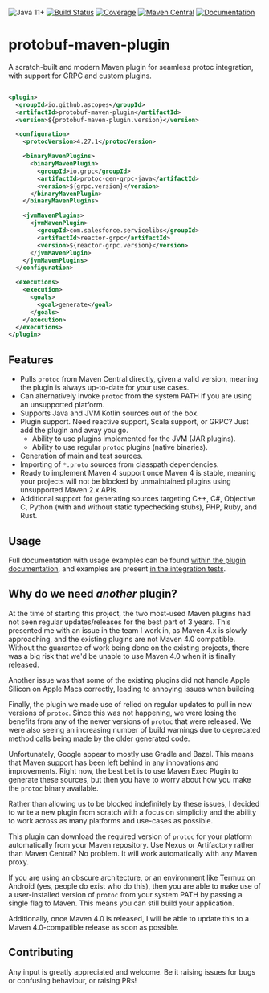 ![Java 11+](https://img.shields.io/badge/Java-11+-blue?logo=openjdk&logoColor=white)
[![Build Status](https://github.com/ascopes/protobuf-maven-plugin/actions/workflows/build.yml/badge.svg?branch=main)](https://github.com/ascopes/protobuf-maven-plugin/actions/workflows/build.yml)
[![Coverage](https://img.shields.io/codecov/c/github/ascopes/protobuf-maven-plugin/main)](https://codecov.io/gh/ascopes/protobuf-maven-plugin)
[![Maven Central](https://img.shields.io/maven-central/v/io.github.ascopes/protobuf-maven-plugin)](https://central.sonatype.com/artifact/io.github.ascopes/protobuf-maven-plugin)
[![Documentation](https://img.shields.io/badge/Documentation-latest-blue?logo=apache-maven)](https://ascopes.github.io/protobuf-maven-plugin)

# protobuf-maven-plugin

A scratch-built and modern Maven plugin for seamless protoc integration, with support for GRPC and custom plugins.

```xml

<plugin>
  <groupId>io.github.ascopes</groupId>
  <artifactId>protobuf-maven-plugin</artifactId>
  <version>${protobuf-maven-plugin.version}</version>

  <configuration>
    <protocVersion>4.27.1</protocVersion>

    <binaryMavenPlugins>
      <binaryMavenPlugin>
        <groupId>io.grpc</groupId>
        <artifactId>protoc-gen-grpc-java</artifactId>
        <version>${grpc.version}</version>
      </binaryMavenPlugin>
    </binaryMavenPlugins>

    <jvmMavenPlugins>
      <jvmMavenPlugin>
        <groupId>com.salesforce.servicelibs</groupId>
        <artifactId>reactor-grpc</artifactId>
        <version>${reactor-grpc.version}</version>
      </jvmMavenPlugin>
    </jvmMavenPlugins>
  </configuration>

  <executions>
    <execution>
      <goals>
        <goal>generate</goal>
      </goals>
    </execution>
  </executions>
</plugin>
```

## Features

- Pulls `protoc` from Maven Central directly, given a valid version, meaning the plugin is always up-to-date for your use cases.
- Can alternatively invoke `protoc` from the system PATH if you are using an unsupported platform.
- Supports Java and JVM Kotlin sources out of the box.
- Plugin support. Need reactive support, Scala support, or GRPC? Just add the plugin and away you go.
  - Ability to use plugins implemented for the JVM (JAR plugins).
  - Ability to use regular `protoc` plugins (native binaries).
- Generation of main and test sources.
- Importing of `*.proto` sources from classpath dependencies.
- Ready to implement Maven 4 support once Maven 4 is stable, meaning your projects will not be blocked by unmaintained plugins using
  unsupported Maven 2.x APIs.
- Additional support for generating sources targeting C++, C#, Objective C, Python (with and without static typechecking stubs),
  PHP, Ruby, and Rust.

## Usage

Full documentation with usage examples can be found [within the plugin documentation](https://ascopes.github.io/protobuf-maven-plugin),
and  examples are present [in the integration tests](https://github.com/ascopes/protobuf-maven-plugin/tree/main/protobuf-maven-plugin/src/it).

## Why do we need _another_ plugin?

At the time of starting this project, the two most-used Maven plugins had not seen regular 
updates/releases for the best part of 3 years. This presented me with an issue in the team I work in,
as Maven 4.x is slowly approaching, and the existing plugins are not Maven 4.0 compatible. Without
the guarantee of work being done on the existing projects, there was a big risk that we'd be unable
to use Maven 4.0 when it is finally released.

Another issue was that some of the existing plugins did not handle Apple Silicon on Apple Macs
correctly, leading to annoying issues when building.

Finally, the plugin we made use of relied on regular updates to pull in new versions of 
`protoc`. Since this was not happening, we were losing the benefits from any of the newer versions
of `protoc` that were released. We were also seeing an increasing number of build warnings due to
deprecated method calls being made by the older generated code.

Unfortunately, Google appear to mostly use Gradle and Bazel. This means that Maven support has been
left behind in any innovations and improvements. Right now, the best bet is to use Maven Exec Plugin
to generate these sources, but then you have to worry about how you make the `protoc` binary available.

Rather than allowing us to be blocked indefinitely by these issues, I decided to write a new plugin
from scratch with a focus on simplicity and the ability to work across as many platforms and
use-cases as possible. 

This plugin can download the required version of `protoc` for your platform automatically from your
Maven repository. Use Nexus or Artifactory rather than Maven Central? No problem. It will work
automatically with any Maven proxy.

If you are using an obscure architecture, or an environment like Termux on Android (yes, people do
exist who do this), then you are able to make use of a user-installed version of `protoc` from your
system PATH by passing a single flag to Maven. This means you can still build your application.

Additionally, once Maven 4.0 is released, I will be able to update this to a
Maven 4.0-compatible release as soon as possible.

## Contributing

Any input is greatly appreciated and welcome. Be it raising issues for bugs or confusing behaviour,
or raising PRs!
